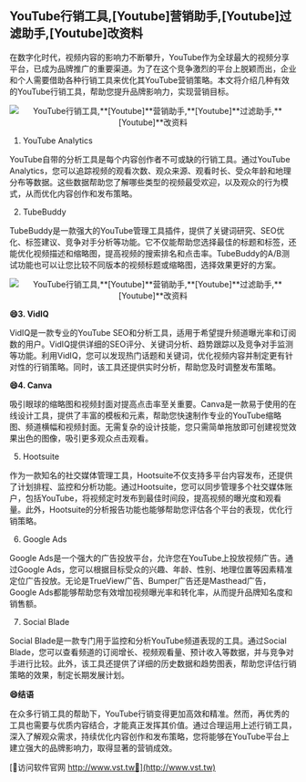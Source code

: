 ## **YouTube行销工具,**[Youtube]**营销助手,**[Youtube]**过滤助手,**[Youtube]**改资料**

在数字化时代，视频内容的影响力不断攀升，YouTube作为全球最大的视频分享平台，已成为品牌推广的重要渠道。为了在这个竞争激烈的平台上脱颖而出，企业和个人需要借助各种行销工具来优化其YouTube营销策略。本文将介绍几种有效的YouTube行销工具，帮助您提升品牌影响力，实现营销目标。

 <center><img src="https://vst.tw/MP4/tuiguang/png/1.png" alt="YouTube行销工具,**[Youtube]**营销助手,**[Youtube]**过滤助手,**[Youtube]**改资料"></center>

1. YouTube Analytics

YouTube自带的分析工具是每个内容创作者不可或缺的行销工具。通过YouTube Analytics，您可以追踪视频的观看次数、观众来源、观看时长、受众年龄和地理分布等数据。这些数据帮助您了解哪些类型的视频最受欢迎，以及观众的行为模式，从而优化内容创作和发布策略。

2. TubeBuddy

TubeBuddy是一款强大的YouTube管理工具插件，提供了关键词研究、SEO优化、标签建议、竞争对手分析等功能。它不仅能帮助您选择最佳的标题和标签，还能优化视频描述和缩略图，提高视频的搜索排名和点击率。TubeBuddy的A/B测试功能也可以让您比较不同版本的视频标题或缩略图，选择效果更好的方案。

 <center><img src="https://vst.tw/MP4/tuiguang/png/2.png" alt="YouTube行销工具,**[Youtube]**营销助手,**[Youtube]**过滤助手,**[Youtube]**改资料"></center>

**😄3. VidIQ**

VidIQ是一款专业的YouTube SEO和分析工具，适用于希望提升频道曝光率和订阅数的用户。VidIQ提供详细的SEO评分、关键词分析、趋势跟踪以及竞争对手监测等功能。利用VidIQ，您可以发现热门话题和关键词，优化视频内容并制定更有针对性的行销策略。同时，该工具还提供实时分析，帮助您及时调整发布策略。

**😄4. Canva**

吸引眼球的缩略图和视频封面对提高点击率至关重要。Canva是一款易于使用的在线设计工具，提供了丰富的模板和元素，帮助您快速制作专业的YouTube缩略图、频道横幅和视频封面。无需复杂的设计技能，您只需简单拖放即可创建视觉效果出色的图像，吸引更多观众点击观看。

5. Hootsuite

作为一款知名的社交媒体管理工具，Hootsuite不仅支持多平台内容发布，还提供了计划排程、监控和分析功能。通过Hootsuite，您可以同步管理多个社交媒体账户，包括YouTube，将视频定时发布到最佳时间段，提高视频的曝光度和观看量。此外，Hootsuite的分析报告功能也能够帮助您评估各个平台的表现，优化行销策略。

6. Google Ads

Google Ads是一个强大的广告投放平台，允许您在YouTube上投放视频广告。通过Google Ads，您可以根据目标受众的兴趣、年龄、性别、地理位置等因素精准定位广告投放。无论是TrueView广告、Bumper广告还是Masthead广告，Google Ads都能够帮助您有效增加视频曝光率和转化率，从而提升品牌知名度和销售额。

7. Social Blade

Social Blade是一款专门用于监控和分析YouTube频道表现的工具。通过Social Blade，您可以查看频道的订阅增长、视频观看量、预计收入等数据，并与竞争对手进行比较。此外，该工具还提供了详细的历史数据和趋势图表，帮助您评估行销策略的效果，制定长期发展计划。

**😄结语**

在众多行销工具的帮助下，YouTube行销变得更加高效和精准。然而，再优秀的工具也需要与优质内容结合，才能真正发挥其价值。通过合理运用上述行销工具，深入了解观众需求，持续优化内容创作和发布策略，您将能够在YouTube平台上建立强大的品牌影响力，取得显著的营销成效。


[👻访问软件官网 http://www.vst.tw👻](http://www.vst.tw)

